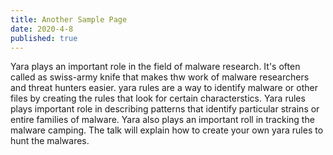 ```yaml
---
title: Another Sample Page
date: 2020-4-8
published: true
---
```


Yara plays an important role in the field of malware research. It's often called as swiss-army knife that makes thw work of 
malware researchers and threat hunters easier. yara rules are a way to identify malware or other files by 
creating the rules that look for certain characterstics. Yara rules plays important role in describing patterns that identify 
particular strains or entire families of malware. Yara also plays an important roll in tracking the malware camping.
The talk will explain how to create your own yara rules to hunt the malwares.
